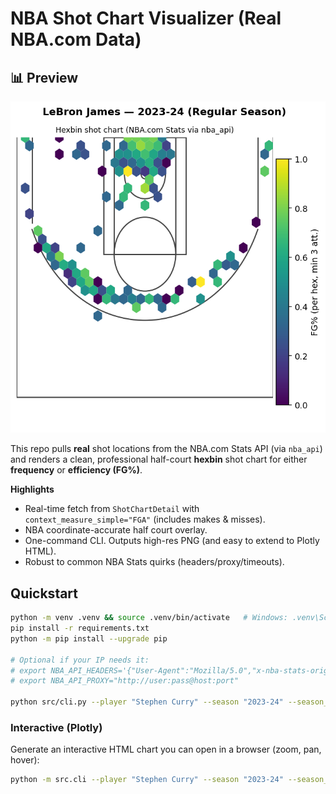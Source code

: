 # NBA Shot Chart Visualizer (Real NBA.com Data)

## 📊 Preview

<div align="center">
  <img src="outputs/figures/screenshot.png" alt="NBA Shot Chart Preview" width="900">
</div>

This repo pulls **real** shot locations from the NBA.com Stats API (via `nba_api`) and renders a clean, professional half-court **hexbin** shot chart for either **frequency** or **efficiency (FG%)**.

**Highlights**
- Real-time fetch from `ShotChartDetail` with `context_measure_simple="FGA"` (includes makes & misses).
- NBA coordinate-accurate half court overlay.
- One-command CLI. Outputs high-res PNG (and easy to extend to Plotly HTML).
- Robust to common NBA Stats quirks (headers/proxy/timeouts).

## Quickstart
```bash
python -m venv .venv && source .venv/bin/activate   # Windows: .venv\Scripts\activate
pip install -r requirements.txt
python -m pip install --upgrade pip

# Optional if your IP needs it:
# export NBA_API_HEADERS='{"User-Agent":"Mozilla/5.0","x-nba-stats-origin":"stats","Referer":"https://stats.nba.com/"}'
# export NBA_API_PROXY="http://user:pass@host:port"

python src/cli.py --player "Stephen Curry" --season "2023-24" --season_type "Regular Season" --metric fg_pct
```

### Interactive (Plotly)

Generate an interactive HTML chart you can open in a browser (zoom, pan, hover):

```bash
python -m src.cli --player "Stephen Curry" --season "2023-24" --season_type "Regular Season" --metric fg_pct --interactive
```

